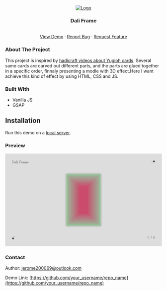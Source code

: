 <a name="readme-top"></a>
<br />

<div align="center">
  <a href="">
    <img src="https://icons.iconarchive.com/icons/icons8/windows-8/128/Very-Basic-Frame-icon.png" alt="Logo" width="80" height="80">
  </a>

  <h3 align="center">Dali Frame</h3>

  <p align="center">
    <br />
    <a href="https://github.com/othneildrew/Best-README-Template">View Demo</a>
    ·
    <a href="https://github.com/othneildrew/Best-README-Template/issues">Report Bug</a>
    ·
    <a href="https://github.com/othneildrew/Best-README-Template/issues">Request Feature</a>
  </p>
</div>

### About The Project

This project is inspired by [hadicraft videos about Yugioh cards](https://www.bilibili.com/video/BV1RW41167n8/?share_source=copy_web&vd_source=140f65e67f08ae8d9864ad5c35758947). Several same cards are carved out different parts, and the parts are glued together in a specific order, finnaly presenting a modle with 3D effect.Here I want achieve this kind of effect by using HTML, CSS and JS.

### Built With

- Vanilla JS
- GSAP

## Installation

Run this demo on a [local server](https://developer.mozilla.org/en-US/docs/Learn/Common_questions/Tools_and_setup/set_up_a_local_testing_server).

### Preview

![preview](./images/preview-1.jpg)

### Contact

Author: [jerome200069@outlook.com](mailto:jerome200069@outlook.com)

Demo Link: [https://github.com/your_username/repo_name](https://github.com/your_username/repo_name)
